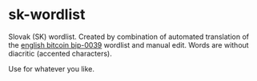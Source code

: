 # sk-wordlist

Slovak (SK) wordlist. Created by combination of automated translation of the [english bitcoin bip-0039](https://github.com/bitcoin/bips/blob/master/bip-0039/english.txt) wordlist and manual edit. Words are without diacritic (accented characters).

Use for whatever you like.

